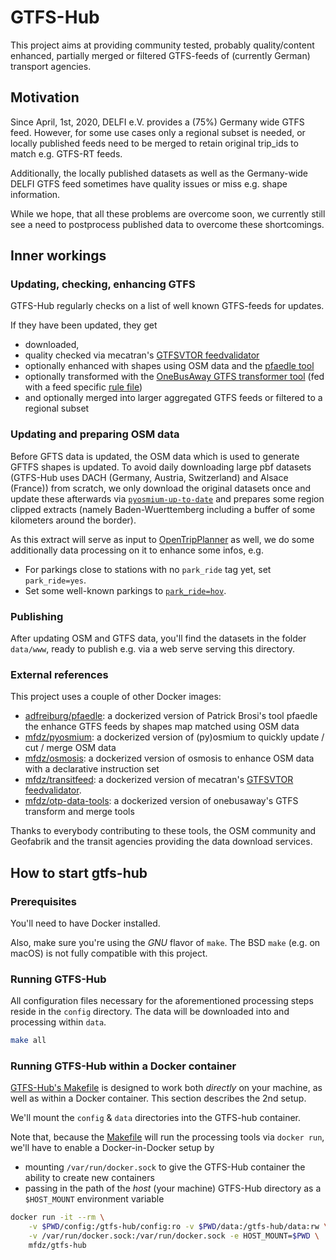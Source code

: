 # GTFS-Hub

This project aims at providing community tested, probably quality/content enhanced, partially merged or filtered GTFS-feeds of (currently German) transport agencies.


## Motivation
Since April, 1st, 2020, DELFI e.V. provides a (75%) Germany wide GTFS feed. However, for some use cases only a regional subset is needed, or locally published feeds need to be merged to retain original trip_ids to match e.g. GTFS-RT feeds.

Additionally, the locally published datasets as well as the Germany-wide DELFI GTFS feed sometimes have quality issues or miss e.g. shape information.

While we hope, that all these problems are overcome soon, we currently still see a need to postprocess published data to overcome these shortcomings.

## Inner workings

### Updating, checking, enhancing GTFS
GTFS-Hub regularly checks on a list of well known GTFS-feeds for updates.

If they have been updated, they get

* downloaded, 
* quality checked via mecatran's [GTFSVTOR feedvalidator](https://gtfsvtor.mecatran.com/utw-test/web/pub/gtfsvtor)
* optionally enhanced with shapes using OSM data and the [pfaedle tool](https://github.com/ad-freiburg/pfaedle)
* optionally transformed with the [OneBusAway GTFS transformer tool](http://developer.onebusaway.org/modules/onebusaway-gtfs-modules/1.3.4-SNAPSHOT/onebusaway-gtfs-transformer-cli.html) (fed with a feed specific [rule file](https://github.com/OneBusAway/onebusaway-gtfs-modules/blob/15525f709ab75e50d79cb5c1b5fb23154f85d65e/src/site/apt/onebusaway-gtfs-transformer-cli.apt.vm#L52-L486))
* and optionally merged into larger aggregated GTFS feeds or filtered to a regional subset

### Updating and preparing OSM data
Before GFTS data is updated, the OSM data which is used to generate GFTFS shapes is updated.
To avoid daily downloading large pbf datasets (GTFS-Hub uses DACH (Germany, Austria, Switzerland) and Alsace (France)) 
from scratch, we only download the original datasets once and update these afterwards via [`pyosmium-up-to-date`](https://docs.osmcode.org/pyosmium/latest/tools_uptodate.html) and prepares some 
region clipped extracts (namely Baden-Wuerttemberg including a buffer of some kilometers around the border).

As this extract will serve as input to [OpenTripPlanner](https://www.opentripplanner.org) as well, we do some additionally data processing on it to enhance some infos, e.g.

* For parkings close to stations with no `park_ride` tag yet, set `park_ride=yes`.
* Set some well-known parkings to [`park_ride=hov`](https://wiki.openstreetmap.org/wiki/Proposed_features/Tag:park_ride%3Dhov).

### Publishing
After updating OSM and GTFS data, you'll find the datasets in the folder `data/www`, ready to publish e.g. via a web serve serving this directory.

### External references
This project uses a couple of other Docker images:

* [adfreiburg/pfaedle](https://hub.docker.com/r/adfreiburg/pfaedle): a dockerized version of Patrick Brosi's tool pfaedle the enhance GTFS feeds by shapes map matched using OSM data
* [mfdz/pyosmium](https://hub.docker.com/r/mfdz/pyosmium): a dockerized version of (py)osmium to quickly update / cut / merge OSM data
* [mfdz/osmosis](https://hub.docker.com/r/mfdz/osmosis): a dockerized version of osmosis to enhance OSM data with a declarative instruction set
* [mfdz/transitfeed](https://hub.docker.com/r/mfdz/gtfsvtor): a dockerized version of mecatran's [GTFSVTOR feedvalidator](https://gtfsvtor.mecatran.com/utw-test/web/pub/gtfsvtor).
* [mfdz/otp-data-tools](https://hub.docker.com/r/mfdz/otp-data-tools): a dockerized version of onebusaway's GTFS transform and merge tools

Thanks to everybody contributing to these tools, the OSM community and Geofabrik and the transit agencies providing the data download services.

## How to start gtfs-hub

### Prerequisites

You'll need to have Docker installed.

Also, make sure you're using the *GNU* flavor of `make`. The BSD `make` (e.g. on macOS) is not fully compatible with this project.

### Running GTFS-Hub

All configuration files necessary for the aforementioned processing steps reside in the `config` directory. The data will be downloaded into and processing within `data`.

```sh
make all
```

### Running GTFS-Hub within a Docker container

[GTFS-Hub's Makefile](makefile) is designed to work both *directly* on your machine, as well as within a Docker container. This section describes the 2nd setup.

We'll mount the `config` & `data` directories into the GTFS-hub container.

Note that, because the [Makefile](makefile) will run the processing tools via `docker run`, we'll have to enable a Docker-in-Docker setup by
- mounting `/var/run/docker.sock` to give the GTFS-Hub container the ability to create new containers
- passing in the path of the *host* (your machine) GTFS-Hub directory as a `$HOST_MOUNT` environment variable

```sh
docker run -it --rm \
	-v $PWD/config:/gtfs-hub/config:ro -v $PWD/data:/gtfs-hub/data:rw \
	-v /var/run/docker.sock:/var/run/docker.sock -e HOST_MOUNT=$PWD \
	mfdz/gtfs-hub
```

